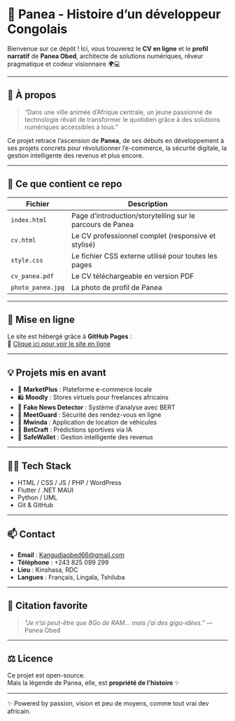 # 🧠 Panea - Histoire d’un développeur Congolais

Bienvenue sur ce dépôt ! Ici, vous trouverez le **CV en ligne** et le **profil narratif** de **Panea Obed**, architecte de solutions numériques, rêveur pragmatique et codeur visionnaire 🌍💻

---

## 📜 À propos

> “Dans une ville animée d’Afrique centrale, un jeune passionné de technologie rêvait de transformer le quotidien grâce à des solutions numériques accessibles à tous.”

Ce projet retrace l’ascension de **Panea**, de ses débuts en développement à ses projets concrets pour révolutionner l’e-commerce, la sécurité digitale, la gestion intelligente des revenus et plus encore.

---

## 🧩 Ce que contient ce repo

| Fichier | Description |
|--------|-------------|
| `index.html` | Page d’introduction/storytelling sur le parcours de Panea |
| `cv.html` | Le CV professionnel complet (responsive et stylisé) |
| `style.css` | Le fichier CSS externe utilisé pour toutes les pages |
| `cv_panea.pdf` | Le CV téléchargeable en version PDF |
| `photo_panea.jpg` | La photo de profil de Panea |

---

## 🚀 Mise en ligne

Le site est hébergé grâce à **GitHub Pages** :  
🔗 [Clique ici pour voir le site en ligne](https://paneatechonologies.github.io/panea-histoire/)

---

## 💡 Projets mis en avant

- 🛒 **MarketPlus** : Plateforme e-commerce locale
- 🛍 **Moodly** : Stores virtuels pour freelances africains
- 🧠 **Fake News Detector** : Système d’analyse avec BERT
- 🔐 **MeetGuard** : Sécurité des rendez-vous en ligne
- 🚗 **Mwinda** : Application de location de véhicules
- 🎯 **BetCraft** : Prédictions sportives via IA
- 💼 **SafeWallet** : Gestion intelligente des revenus

---

## 👨‍💻 Tech Stack

- HTML / CSS / JS / PHP / WordPress
- Flutter / .NET MAUI
- Python / UML
- Git & GitHub

---

## 📫 Contact

- **Email** : Kangudjaobed66@gmail.com  
- **Téléphone** : +243 825 099 299  
- **Lieu** : Kinshasa, RDC  
- **Langues** : Français, Lingala, Tshiluba  

---

## 🧠 Citation favorite

> _"Je n’ai peut-être que 8Go de RAM… mais j’ai des giga-idées."_ — Panea Obed

---

## ⚖️ Licence

Ce projet est open-source.  
Mais la légende de Panea, elle, est **propriété de l’histoire** ✨

---

✨ Powered by passion, vision et peu de moyens, comme tout vrai dev africain.

